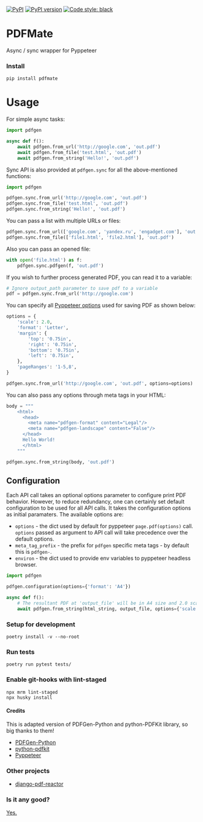 [![PyPI](https://img.shields.io/pypi/v/pdfmate)](https://pypi.python.org/pypi/pdfmate)
[![PyPI version](https://img.shields.io/pypi/pyversions/pdfmate)](https://pypi.python.org/pypi/pdfmate)
[![Code style: black](https://img.shields.io/badge/code%20style-black-000000.svg)](https://github.com/psf/black)

# PDFMate

Async / sync wrapper for Pyppeteer

### Install

    pip install pdfmate

# Usage

For simple async tasks:

```python
import pdfgen

async def f():
    await pdfgen.from_url('http://google.com', 'out.pdf')
    await pdfgen.from_file('test.html', 'out.pdf')
    await pdfgen.from_string('Hello!', 'out.pdf')
```

Sync API is also provided at `pdfgen.sync` for all the above-mentioned functions:

```python
import pdfgen

pdfgen.sync.from_url('http://google.com', 'out.pdf')
pdfgen.sync.from_file('test.html', 'out.pdf')
pdfgen.sync.from_string('Hello!', 'out.pdf')
```

You can pass a list with multiple URLs or files:

```python
pdfgen.sync.from_url(['google.com', 'yandex.ru', 'engadget.com'], 'out.pdf')
pdfgen.sync.from_file(['file1.html', 'file2.html'], 'out.pdf')
```

Also you can pass an opened file:

```python
with open('file.html') as f:
    pdfgen.sync.pdfgen(f, 'out.pdf')
```

If you wish to further process generated PDF, you can read it to a
variable:

```python
# Ignore output_path parameter to save pdf to a variable
pdf = pdfgen.sync.from_url('http://google.com')
```

You can specify all [Pyppeteer
options](https://pyppeteer.github.io/pyppeteer/reference.html#pyppeteer.page.Page.pdf) used for saving PDF as shown below:

```python
options = {
    'scale': 2.0,
    'format': 'Letter',
    'margin': {
        'top': '0.75in',
        'right': '0.75in',
        'bottom': '0.75in',
        'left': '0.75in',
    },
    'pageRanges': '1-5,8',
}

pdfgen.sync.from_url('http://google.com', 'out.pdf', options=options)
```

You can also pass any options through meta tags in your HTML:

```python
body = """
    <html>
      <head>
        <meta name="pdfgen-format" content="Legal"/>
        <meta name="pdfgen-landscape" content="False"/>
      </head>
      Hello World!
      </html>
    """

pdfgen.sync.from_string(body, 'out.pdf')
```

## Configuration

Each API call takes an optional options parameter to configure print PDF behavior. However, to reduce redundancy, one can certainly set default configuration to be used for all API calls. It takes the
configuration options as initial paramaters. The available options are:

- `options` - the dict used by default for pyppeteer `page.pdf(options)` call. `options` passed as argument to API call will take precedence over the default options.
- `meta_tag_prefix` - the prefix for `pdfgen` specific meta tags - by
  default this is `pdfgen-`.
- `environ` - the dict used to provide env variables to pyppeteer headless browser.

```python
import pdfgen

pdfgen.configuration(options={'format': 'A4'})

async def f():
    # The resultant PDF at 'output_file' will be in A4 size and 2.0 scale.
    await pdfgen.from_string(html_string, output_file, options={'scale': 2.0})
```

### Setup for development

    poetry install -v --no-root

### Run tests

    poetry run pytest tests/

### Enable git-hooks with lint-staged

    npx mrm lint-staged
    npx husky install

#### Credits

This is adapted version of PDFGen-Python and python-PDFKit library, so big thanks to them!

- [PDFGen-Python](https://pypi.org/project/pdfgen/)
- [python-pdfkit](https://github.com/JazzCore/python-pdfkit/)
- [Pyppeteer](https://pypi.org/project/pyppeteer/)

### Other projects

- [django-pdf-reactor](https://github.com/terminalkitten/django-pdf-reactor/)

### Is it any good?

[Yes.](http://news.ycombinator.com/item?id=3067434)
